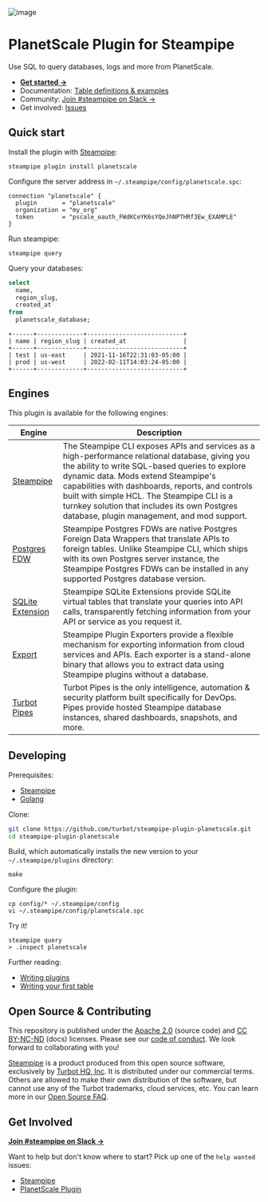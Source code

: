 ![image](https://hub.steampipe.io/images/plugins/turbot/planetscale-social-graphic.png)

# PlanetScale Plugin for Steampipe

Use SQL to query databases, logs and more from PlanetScale.

- **[Get started →](https://hub.steampipe.io/plugins/turbot/planetscale)**
- Documentation: [Table definitions & examples](https://hub.steampipe.io/plugins/turbot/planetscale/tables)
- Community: [Join #steampipe on Slack →](https://turbot.com/community/join)
- Get involved: [Issues](https://github.com/turbot/steampipe-plugin-planetscale/issues)

## Quick start

Install the plugin with [Steampipe](https://steampipe.io):

```shell
steampipe plugin install planetscale
```

Configure the server address in `~/.steampipe/config/planetscale.spc`:

```hcl
connection "planetscale" {
  plugin       = "planetscale"
  organization = "my_org"
  token        = "pscale_oauth_FWdKCeYK6sYQeJhNPTHRf3Ew_EXAMPLE"
}
```

Run steampipe:

```shell
steampipe query
```

Query your databases:

```sql
select
  name,
  region_slug,
  created_at
from
  planetscale_database;
```

```
+------+-------------+---------------------------+
| name | region_slug | created_at                |
+------+-------------+---------------------------+
| test | us-east     | 2021-11-16T22:31:03-05:00 |
| prod | us-west     | 2022-02-11T14:03:24-05:00 |
+------+-------------+---------------------------+
```

## Engines

This plugin is available for the following engines:

| Engine        | Description
|---------------|------------------------------------------
| [Steampipe](https://steampipe.io/docs) | The Steampipe CLI exposes APIs and services as a high-performance relational database, giving you the ability to write SQL-based queries to explore dynamic data. Mods extend Steampipe's capabilities with dashboards, reports, and controls built with simple HCL. The Steampipe CLI is a turnkey solution that includes its own Postgres database, plugin management, and mod support.
| [Postgres FDW](https://steampipe.io/docs/steampipe_postgres/index) | Steampipe Postgres FDWs are native Postgres Foreign Data Wrappers that translate APIs to foreign tables. Unlike Steampipe CLI, which ships with its own Postgres server instance, the Steampipe Postgres FDWs can be installed in any supported Postgres database version.
| [SQLite Extension](https://steampipe.io/docs//steampipe_sqlite/index) | Steampipe SQLite Extensions provide SQLite virtual tables that translate your queries into API calls, transparently fetching information from your API or service as you request it.
| [Export](https://steampipe.io/docs/steampipe_export/index) | Steampipe Plugin Exporters provide a flexible mechanism for exporting information from cloud services and APIs. Each exporter is a stand-alone binary that allows you to extract data using Steampipe plugins without a database.
| [Turbot Pipes](https://turbot.com/pipes/docs) | Turbot Pipes is the only intelligence, automation & security platform built specifically for DevOps. Pipes provide hosted Steampipe database instances, shared dashboards, snapshots, and more.

## Developing

Prerequisites:

- [Steampipe](https://steampipe.io/downloads)
- [Golang](https://golang.org/doc/install)

Clone:

```sh
git clone https://github.com/turbot/steampipe-plugin-planetscale.git
cd steampipe-plugin-planetscale
```

Build, which automatically installs the new version to your `~/.steampipe/plugins` directory:

```
make
```

Configure the plugin:

```
cp config/* ~/.steampipe/config
vi ~/.steampipe/config/planetscale.spc
```

Try it!

```
steampipe query
> .inspect planetscale
```

Further reading:

- [Writing plugins](https://steampipe.io/docs/develop/writing-plugins)
- [Writing your first table](https://steampipe.io/docs/develop/writing-your-first-table)

## Open Source & Contributing

This repository is published under the [Apache 2.0](https://www.apache.org/licenses/LICENSE-2.0) (source code) and [CC BY-NC-ND](https://creativecommons.org/licenses/by-nc-nd/2.0/) (docs) licenses. Please see our [code of conduct](https://github.com/turbot/.github/blob/main/CODE_OF_CONDUCT.md). We look forward to collaborating with you!

[Steampipe](https://steampipe.io) is a product produced from this open source software, exclusively by [Turbot HQ, Inc](https://turbot.com). It is distributed under our commercial terms. Others are allowed to make their own distribution of the software, but cannot use any of the Turbot trademarks, cloud services, etc. You can learn more in our [Open Source FAQ](https://turbot.com/open-source).

## Get Involved

**[Join #steampipe on Slack →](https://turbot.com/community/join)**

Want to help but don't know where to start? Pick up one of the `help wanted` issues:

- [Steampipe](https://github.com/turbot/steampipe/labels/help%20wanted)
- [PlanetScale Plugin](https://github.com/turbot/steampipe-plugin-planetscale/labels/help%20wanted)
